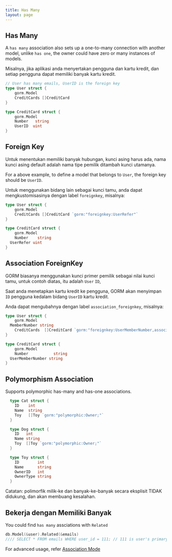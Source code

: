 ```yaml
---
title: Has Many
layout: page
---
```

## Has Many

A `has many` association also sets up a one-to-many connection with another model, unlike `has one`, the owner could have zero or many instances of models.

Misalnya, jika aplikasi anda menyertakan pengguna dan kartu kredit, dan setiap pengguna dapat memiliki banyak kartu kredit.

```go
// User has many emails, UserID is the foreign key
type User struct {
    gorm.Model
    CreditCards []CreditCard
}

type CreditCard struct {
    gorm.Model
    Number   string
    UserID  uint
}
```

## Foreign Key

Untuk menentukan memiliki banyak hubungan, kunci asing harus ada, nama kunci asing default adalah nama tipe pemilik ditambah kunci utamanya.

For a above example, to define a model that belongs to `User`, the foreign key should be `UserID`.

Untuk menggunakan bidang lain sebagai kunci tamu, anda dapat mengkustomisasinya dengan label `foreignkey`, misalnya:

```go
type User struct {
    gorm.Model
    CreditCards []CreditCard `gorm:"foreignkey:UserRefer"`
}

type CreditCard struct {
    gorm.Model
    Number    string
  UserRefer uint
}
```

## Association ForeignKey

GORM biasanya menggunakan kunci primer pemilik sebagai nilai kunci tamu, untuk contoh diatas, itu adalah `User` `ID`,

Saat anda menetapkan kartu kredit ke pengguna, GORM akan menyimpan `ID` pengguna kedalam bidang `UserID` kartu kredit.

Anda dapat mengubahnya dengan label `association_foreignkey`, misalnya:

```go
type User struct {
    gorm.Model
  MemberNumber string
    CreditCards  []CreditCard `gorm:"foreignkey:UserMemberNumber,association_foreignkey:MemberNumber"`
}

type CreditCard struct {
    gorm.Model
    Number           string
  UserMemberNumber string
}
```

## Polymorphism Association

Supports polymorphic has-many and has-one associations.

```go
  type Cat struct {
    ID    int
    Name  string
    Toy   []Toy `gorm:"polymorphic:Owner;"`
  }

  type Dog struct {
    ID   int
    Name string
    Toy  []Toy `gorm:"polymorphic:Owner;"`
  }

  type Toy struct {
    ID        int
    Name      string
    OwnerID   int
    OwnerType string
  }
```

Catatan: polimorfik milik-ke dan banyak-ke-banyak secara eksplisit TIDAK didukung, dan akan membuang kesalahan.

## Bekerja dengan Memiliki Banyak

You could find `has many` assciations with `Related`

```go
db.Model(&user).Related(&emails)
//// SELECT * FROM emails WHERE user_id = 111; // 111 is user's primary key
```

For advanced usage, refer [Association Mode](/docs/associations.html#Association-Mode)